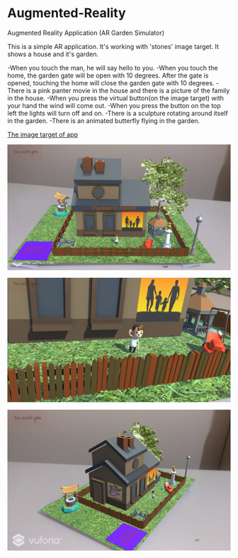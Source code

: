 # Augmented-Reality
Augmented Reality Application (AR Garden Simulator)

This is a simple AR application. It's working with 'stones' image target. It shows a house and it's garden. 

-When you touch the man, he will say hello to you.
-When you touch the home, the garden gate will be open with 10 degrees. After the gate is opened, touching the home will close the garden gate with 10 degrees.
-There is a pink panter movie in the house and there is a picture of the family in the house.
-When you press the virtual button(on the image target) with your hand the wind will come out.
-When you press the button on the top left the lights will turn off and on.
-There is a sculpture rotating around itself in the garden.
-There is an animated butterfly flying in the garden.

[The image target of app](https://github.com/furkanyildiz/Augmented-Reality/blob/master/images/image_target.JPG)

![alt text](https://github.com/furkanyildiz/Augmented-Reality/blob/master/images/1.png)

![alt text](https://github.com/furkanyildiz/Augmented-Reality/blob/master/images/Screenshot_20190126-202552_ARGardenSimulator.jpg)

![alt text](https://github.com/furkanyildiz/Augmented-Reality/blob/master/images/left.png)
